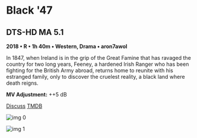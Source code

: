 # Black '47

## DTS-HD MA 5.1

**2018 • R • 1h 40m • Western, Drama • aron7awol**

In 1847, when Ireland is in the grip of the Great Famine that has ravaged the country for two long years, Feeney, a hardened Irish Ranger who has been fighting for the British Army abroad, returns home to reunite with his estranged family, only to discover the cruelest reality, a black land where death reigns.

**MV Adjustment:** ++5 dB

[Discuss](https://www.avsforum.com/threads/bass-eq-for-filtered-movies.2995212/post-57298002)  [TMDB](438145)

![img 0](https://i.imgur.com/EhWNPsx.jpg)

![img 1](https://i.imgur.com/eD1JkeI.jpg)

